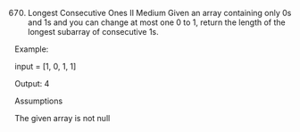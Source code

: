 670. Longest Consecutive Ones II
Medium
Given an array containing only 0s and 1s and you can change at most one 0 to 1, return the length of the longest subarray of consecutive 1s.

Example:

input = [1, 0, 1, 1]

Output: 4



Assumptions

The given array is not null
